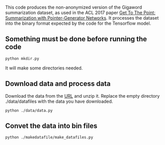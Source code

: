 This code produces the non-anonymized version of the Gigaword summarization dataset, as used in the ACL 2017 paper [Get To The Point: Summarization with Pointer-Generator Networks](https://github.com/abisee/pointer-generator). It processes the dataset into the binary format expected by the code for the Tensorflow model.
## Something must be done before running the code
```
python mkdir.py
```
It will make some directories needed.
## Download data and process data
Download the data from the [URL](https://drive.google.com/open?id=1eNUzf015MhbjOZBpRQOfEqjdPwNz9ii) and unzip it. Replace the empty directory ./data/datafiles with the data you have downloaded.
 ```
python ./data/data.py
```
## Convet the data into bin files
```
python ./makedatafile/make_datafiles.py
```
